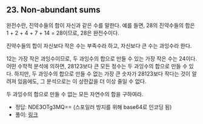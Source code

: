 ## 23. Non-abundant sums

완전수란, 진약수들의 합이 자신과 같은 수를 말한다. 예를 들면, 28의 진약수들의 합은 1 + 2 + 4 + 7 + 14 = 28이므로, 28은 완전수이다.

진약수들의 합이 자신보다 작은 수는 부족수라 하고, 자신보다 큰 수는 과잉수라 한다.

12는 가장 작은 과잉수이므로, 두 과잉수의 합으로 만들 수 있는 가장 작은 수는 24이다. 어떤 수학적 분석에 의하면, 28123보다 큰 모든 정수는 두 과잉수의 합으로 만들 수 있다. 하지만, 두 과잉수의 합으로 만들 수 없는 가장 큰 숫자가 28123보다 작다는 것이 알려져 있음에도, 그 분석으로는 이 상한값을 더 이상 줄일 수 없다.

두 과잉수의 합으로 만들 수 없는 모든 자연수의 합을 구하여라.

* 정답: NDE3OTg3MQ== (스포일러 방지를 위해 base64로 인코딩 됨)
* 풀이: [링크](./explanation.md)
